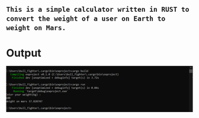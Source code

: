 `This is a simple calculator written in RUST to convert the weight of a user on Earth to weight on Mars.`
---
# Output 
![](./output.png)
